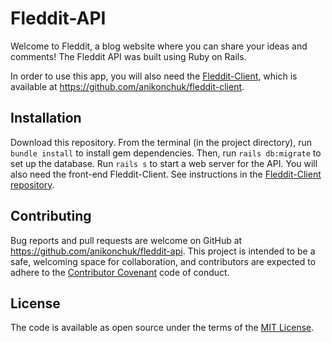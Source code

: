 # Fleddit-API

Welcome to Fleddit, a blog website where you can share your ideas and comments! The Fleddit API was built using Ruby on Rails.

In order to use this app, you will also need the [Fleddit-Client](https://github.com/anikonchuk/fleddit-client), which is available at https://github.com/anikonchuk/fleddit-client.

## Installation

Download this repository. From the terminal (in the project directory), run ```bundle install``` to install gem dependencies. Then, run ```rails db:migrate``` to set up the database. Run ```rails s``` to start a web server for the API. You will also need the front-end Fleddit-Client. See instructions in the [Fleddit-Client repository](https://github.com/anikonchuk/fleddit-client).

## Contributing

Bug reports and pull requests are welcome on GitHub at https://github.com/anikonchuk/fleddit-api. This project is intended to be a safe, welcoming space for collaboration, and contributors are expected to adhere to the [Contributor Covenant](http://contributor-covenant.org) code of conduct.

## License

The code is available as open source under the terms of the [MIT License](https://opensource.org/licenses/MIT).
